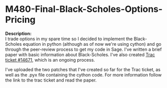 M480-Final-Black-Scholes-Options-Pricing
========================================

**Description:** <br>
I trade options in my spare time so I decided to implement the Black-Scholes equation in python (although as of now we're using cython) and go through the peer-review process to get my code in Sage. I've written a brief paper with basic information about Black-Scholes. I've also created <a href="http://trac.sagemath.org/sage_trac/ticket/14671">Trac ticket #14671</a>, which is an ongoing process. 

I've uploaded the two patches that I've created so far for the Trac ticket, as well as the .pyx file containing the cython code. For more information follow the link to the trac ticket and read the paper.

